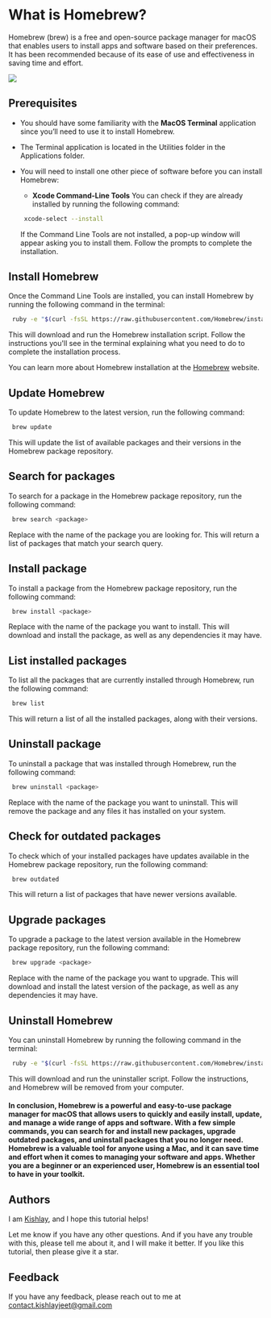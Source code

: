 # What is Homebrew?

Homebrew (brew) is a free and open-source package manager for macOS that enables users to install apps and software based on their preferences. It has been recommended because of its ease of use and effectiveness in saving time and effort.

![](https://imgur.com/XEaP5ob.png)

## Prerequisites

- You should have some familiarity with the **MacOS Terminal** application since you’ll need to use it to install Homebrew.
- The Terminal application is located in the Utilities folder in the Applications folder.
- You will need to install one other piece of software before you can install Homebrew:

  - **Xcode Command-Line Tools**
    You can check if they are already installed by running the following command:

  ```bash
   xcode-select --install
  ```

  If the Command Line Tools are not installed, a pop-up window will appear asking you to install them. Follow the prompts to complete the installation.

## Install Homebrew

Once the Command Line Tools are installed, you can install Homebrew by running the following command in the terminal:

```bash
 ruby -e "$(curl -fsSL https://raw.githubusercontent.com/Homebrew/install/master/install)"
```

This will download and run the Homebrew installation script. Follow the instructions you'll see in the terminal explaining what you need to do to complete the installation process.

You can learn more about Homebrew installation at the [Homebrew](https://brew.sh) website.

## Update Homebrew

To update Homebrew to the latest version, run the following command:

```bash
 brew update
```

This will update the list of available packages and their versions in the Homebrew package repository.

## Search for packages

To search for a package in the Homebrew package repository, run the following command:

```bash
 brew search <package>
```

Replace <package> with the name of the package you are looking for. This will return a list of packages that match your search query.

## Install package

To install a package from the Homebrew package repository, run the following command:

```bash
 brew install <package>
```

Replace <package> with the name of the package you want to install. This will download and install the package, as well as any dependencies it may have.

## List installed packages

To list all the packages that are currently installed through Homebrew, run the following command:

```bash
 brew list
```

This will return a list of all the installed packages, along with their versions.

## Uninstall package

To uninstall a package that was installed through Homebrew, run the following command:

```bash
 brew uninstall <package>
```

Replace <package> with the name of the package you want to uninstall. This will remove the package and any files it has installed on your system.

## Check for outdated packages

To check which of your installed packages have updates available in the Homebrew package repository, run the following command:

```bash
 brew outdated
```

This will return a list of packages that have newer versions available.

## Upgrade packages

To upgrade a package to the latest version available in the Homebrew package repository, run the following command:

```bash
 brew upgrade <package>
```

Replace <package> with the name of the package you want to upgrade. This will download and install the latest version of the package, as well as any dependencies it may have.

## Uninstall Homebrew

You can uninstall Homebrew by running the following command in the terminal:

```bash
 ruby -e "$(curl -fsSL https://raw.githubusercontent.com/Homebrew/install/master/uninstall)"
```

This will download and run the uninstaller script. Follow the instructions, and Homebrew will be removed from your computer.

#### In conclusion, Homebrew is a powerful and easy-to-use package manager for macOS that allows users to quickly and easily install, update, and manage a wide range of apps and software. With a few simple commands, you can search for and install new packages, upgrade outdated packages, and uninstall packages that you no longer need. Homebrew is a valuable tool for anyone using a Mac, and it can save time and effort when it comes to managing your software and apps. Whether you are a beginner or an experienced user, Homebrew is an essential tool to have in your toolkit.

## Authors

I am [Kishlay](https://www.github.com/kishlayjeet), and I hope this tutorial helps!

Let me know if you have any other questions. And if you have any trouble with this, please tell me about it, and I will make it better. If you like this tutorial, then please give it a star.

## Feedback

If you have any feedback, please reach out to me at contact.kishlayjeet@gmail.com
